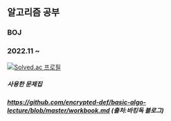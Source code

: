 ## 알고리즘 공부
### BOJ
### 2022.11 ~
[![Solved.ac
프로필](http://mazassumnida.wtf/api/generate_badge?boj=americanoisice)](https://solved.ac/americanoisice)


##### 사용한 문제집
##### https://github.com/encrypted-def/basic-algo-lecture/blob/master/workbook.md (출처:바킹독 블로그)
